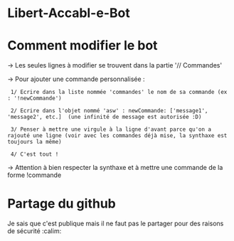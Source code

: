 # Libert-Accabl-e-Bot


# Comment modifier le bot
 -> Les seules lignes à modifier se trouvent dans la partie '// Commandes'
 
 -> Pour ajouter une commande personnalisée :
     
     1/ Ecrire dans la liste nommée 'commandes' le nom de sa commande (ex : '!newCommande')
     
     2/ Ecrire dans l'objet nommé 'asw' : newCommande: ['message1', 'message2', etc.]  (une infinité de message est autorisée :D)
     
     3/ Penser à mettre une virgule à la ligne d'avant parce qu'on a rajouté une ligne (voir avec les commandes déjà mise, la synthaxe est toujours la même)
     
     4/ C'est tout !
 
 -> Attention à bien respecter la synthaxe et à mettre une commande de la forme !commande
 
 
 # Partage du github
 Je sais que c'est publique mais il ne faut pas le partager pour des raisons de sécurité :calim:
